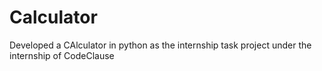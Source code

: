 # Calculator
Developed a CAlculator in python as the internship task project under the internship of CodeClause
